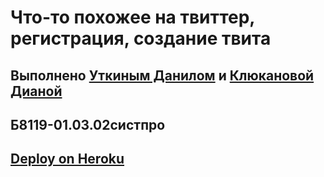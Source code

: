 # Что-то похожее на твиттер, регистрация, создание твита

## Выполнено [Уткиным Данилом](https://github.com/DanilKlukanov) и [Клюкановой Дианой](https://github.com/alexmasterblack)
## Б8119-01.03.02систпро
## [Deploy on Heroku](https://twitter-django-vue.herokuapp.com/)

